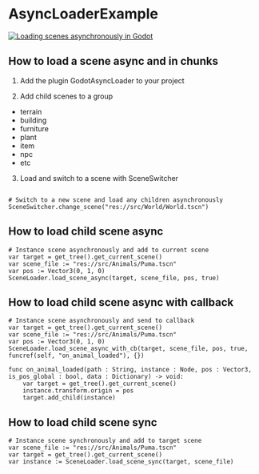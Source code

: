 # AsyncLoaderExample


[![Loading scenes asynchronously in Godot](https://img.youtube.com/vi/GR95TXHz5kg/0.jpg)](https://www.youtube.com/watch?v=GR95TXHz5kg, "Loading scenes asynchronously in Godot")

## How to load a scene async and in chunks

1. Add the plugin GodotAsyncLoader to your project

2. Add child scenes to a group
  * terrain
  * building
  * furniture
  * plant
  * item
  * npc
  * etc

3. Load and switch to a scene with SceneSwitcher
  ```GDScript

  # Switch to a new scene and load any children asynchronously
  SceneSwitcher.change_scene("res://src/World/World.tscn")
  ```

## How to load child scene async

```GDScript
# Instance scene asynchronously and add to current scene
var target = get_tree().get_current_scene()
var scene_file := "res://src/Animals/Puma.tscn"
var pos := Vector3(0, 1, 0)
SceneLoader.load_scene_async(target, scene_file, pos, true)
```

## How to load child scene async with callback

```GDScript
# Instance scene asynchronously and send to callback
var target = get_tree().get_current_scene()
var scene_file := "res://src/Animals/Puma.tscn"
var pos := Vector3(0, 1, 0)
SceneLoader.load_scene_async_with_cb(target, scene_file, pos, true, funcref(self, "on_animal_loaded"), {})

func on_animal_loaded(path : String, instance : Node, pos : Vector3, is_pos_global : bool, data : Dictionary) -> void:
	var target = get_tree().get_current_scene()
	instance.transform.origin = pos
	target.add_child(instance)
```

## How to load child scene sync

```GDScript
# Instance scene synchronously and add to target scene
var scene_file := "res://src/Animals/Puma.tscn"
var target = get_tree().get_current_scene()
var instance := SceneLoader.load_scene_sync(target, scene_file)
```
